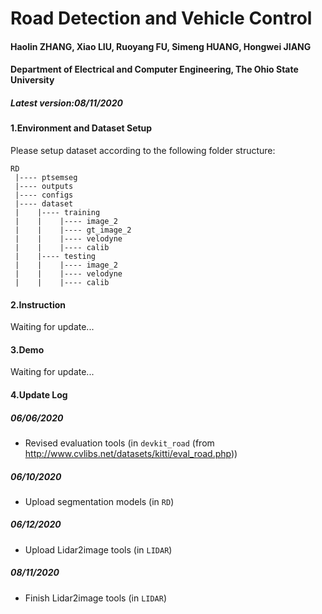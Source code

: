 # Road Detection and Vehicle Control
#### Haolin ZHANG, Xiao LIU, Ruoyang FU, Simeng HUANG, Hongwei JIANG
#### Department of Electrical and Computer Engineering, The Ohio State University
##### Latest version:08/11/2020

#### 1.Environment and Dataset Setup

Please setup dataset according to the following folder structure:
```
RD
 |---- ptsemseg
 |---- outputs
 |---- configs
 |---- dataset
 |    |---- training
 |    |    |---- image_2
 |    |    |---- gt_image_2
 |    |    |---- velodyne
 |    |    |---- calib
 |    |---- testing
 |    |    |---- image_2
 |    |    |---- velodyne
 |    |    |---- calib
```
#### 2.Instruction
Waiting for update...

#### 3.Demo
Waiting for update...

#### 4.Update Log

##### 06/06/2020
* Revised evaluation tools (in `devkit_road` (from http://www.cvlibs.net/datasets/kitti/eval_road.php))

##### 06/10/2020
* Upload segmentation models (in `RD`)

##### 06/12/2020
* Upload Lidar2image tools (in `LIDAR`)

##### 08/11/2020
* Finish Lidar2image tools (in `LIDAR`)

